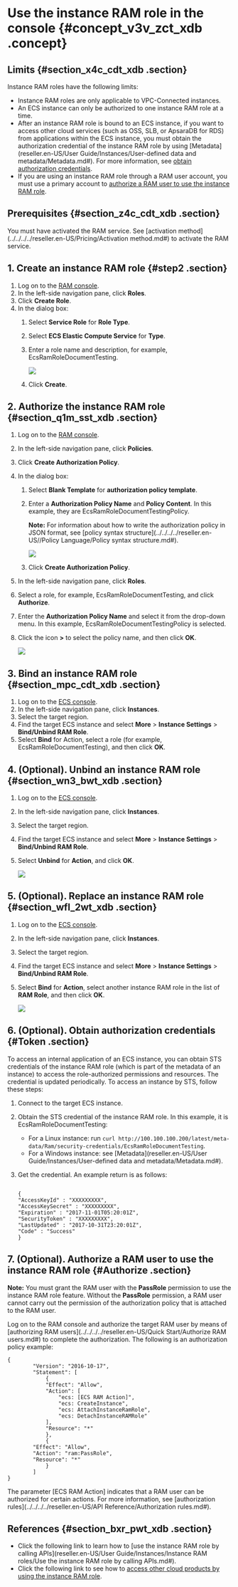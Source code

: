 # Use the instance RAM role in the console {#concept_v3v_zct_xdb .concept}

## Limits {#section_x4c_cdt_xdb .section}

Instance RAM roles have the following limits:

-   Instance RAM roles are only applicable to VPC-Connected instances.
-   An ECS instance can only be authorized to one instance RAM role at a time.
-   After an instance RAM role is bound to an ECS instance, if you want to access other cloud services \(such as OSS, SLB, or ApsaraDB for RDS\) from applications within the ECS instance, you must obtain the authorization credential of the instance RAM role by using [Metadata](reseller.en-US/User Guide/Instances/User-defined data and metadata/Metadata.md#). For more information, see [obtain authorization credentials](#).
-   If you are using an instance RAM role through a RAM user account, you must use a primary account to [authorize a RAM user to use the instance RAM role](#).

## Prerequisites {#section_z4c_cdt_xdb .section}

You must have activated the RAM service. See [activation method](../../../../reseller.en-US/Pricing/Activation method.md#) to activate the RAM service.

## 1. Create an instance RAM role {#step2 .section}

1.  Log on to the [RAM console](https://partners-ram.console.aliyun.com/#/overview).
2.  In the left-side navigation pane, click **Roles**.
3.  Click **Create Role**.
4.  In the dialog box:
    1.  Select **Service Role** for **Role Type**.
    2.  Select **ECS Elastic Compute Service** for **Type**.
    3.  Enter a role name and description, for example, EcsRamRoleDocumentTesting.

        ![](http://static-aliyun-doc.oss-cn-hangzhou.aliyuncs.com/assets/img/9665/15432152595501_en-US.png)

    4.  Click **Create**.

## 2. Authorize the instance RAM role {#section_q1m_sst_xdb .section}

1.  Log on to the [RAM console](https://partners-ram.console.aliyun.com/#/overview).
2.  In the left-side navigation pane, click **Policies**.
3.  Click **Create Authorization Policy**.
4.  In the dialog box:
    1.  Select **Blank Template** for **authorization policy template**.
    2.  Enter a **Authorization Policy Name** and **Policy Content**. In this example, they are EcsRamRoleDocumentTestingPolicy.

        **Note:** For information about how to write the authorization policy in JSON format, see [policy syntax structure](../../../../reseller.en-US//Policy Language/Policy syntax structure.md#).

        ![](http://static-aliyun-doc.oss-cn-hangzhou.aliyuncs.com/assets/img/9665/15432152605502_en-US.png)

    3.  Click **Create Authorization Policy**.
5.  In the left-side navigation pane, click **Roles**.
6.  Select a role, for example, EcsRamRoleDocumentTesting, and click **Authorize**.
7.  Enter the **Authorization Policy Name** and select it from the drop-down menu. In this example, EcsRamRoleDocumentTestingPolicy is selected.
8.  Click the icon **\>** to select the policy name, and then click **OK**.

    ![](http://static-aliyun-doc.oss-cn-hangzhou.aliyuncs.com/assets/img/9665/15432152605503_en-US.png)


## 3. Bind an instance RAM role {#section_mpc_cdt_xdb .section}

1.  Log on to the [ECS console](https://partners-intl.console.aliyun.com/#/ecs).
2.  In the left-side navigation pane, click **Instances**.
3.  Select the target region.
4.  Find the target ECS instance and select **More** \> **Instance Settings** \> **Bind/Unbind RAM Role**.
5.  Select **Bind** for Action, select a role \(for example, EcsRamRoleDocumentTesting\), and then click **OK**.

## 4. \(Optional\). Unbind an instance RAM role {#section_wn3_bwt_xdb .section}

1.  Log on to the [ECS console](https://partners-intl.console.aliyun.com/#/ecs).
2.  In the left-side navigation pane, click **Instances**.
3.  Select the target region.
4.  Find the target ECS instance and select **More** \> **Instance Settings** \> **Bind/Unbind RAM Role**.
5.  Select **Unbind** for **Action**, and click **OK**.

    ![](http://static-aliyun-doc.oss-cn-hangzhou.aliyuncs.com/assets/img/9665/15432152605506_en-US.png)


## 5. \(Optional\). Replace an instance RAM role {#section_wfl_2wt_xdb .section}

1.  Log on to the [ECS console](https://partners-intl.console.aliyun.com/#/ecs).
2.  In the left-side navigation pane, click **Instances**.
3.  Select the target region.
4.  Find the target ECS instance and select **More** \> **Instance Settings** \> **Bind/Unbind RAM Role**.
5.  Select **Bind** for **Action**, select another instance RAM role in the list of **RAM Role**, and then click **OK**.

    ![](http://static-aliyun-doc.oss-cn-hangzhou.aliyuncs.com/assets/img/9665/15432152605507_en-US.png)


## 6. \(Optional\). Obtain authorization credentials {#Token .section}

To access an internal application of an ECS instance, you can obtain STS credentials of the instance RAM role \(which is part of the metadata of an instance\) to access the role-authorized permissions and resources. The credential is updated periodically. To access an instance by STS, follow these steps:

1.  Connect to the target ECS instance.
2.  Obtain the STS credential of the instance RAM role. In this example, it is EcsRamRoleDocumentTesting:
    -   For a Linux instance: run `curl http://100.100.100.200/latest/meta-data/Ram/security-credentials/EcsRamRoleDocumentTesting`.
    -   For a Windows instance: see [Metadata](reseller.en-US/User Guide/Instances/User-defined data and metadata/Metadata.md#).
3.  Get the credential. An example return is as follows:

    ```
    
    {
    "AccessKeyId" : "XXXXXXXXX",
    "AccessKeySecret" : "XXXXXXXXX",
    "Expiration" : "2017-11-01T05:20:01Z",
    "SecurityToken" : "XXXXXXXXX",
    "LastUpdated" : "2017-10-31T23:20:01Z",
    "Code" : "Success"
    }
    ```


## 7. \(Optional\). Authorize a RAM user to use the instance RAM role {#Authorize .section}

**Note:** You must grant the RAM user with the **PassRole** permission to use the instance RAM role feature. Without the **PassRole** permission, a RAM user cannot carry out the permission of the authorization policy that is attached to the RAM user.

Log on to the RAM console and authorize the target RAM user by means of [authorizing RAM users](../../../../reseller.en-US/Quick Start/Authorize RAM users.md#) to complete the authorization. The following is an authorization policy example:

```
{
        "Version": "2016-10-17",
        "Statement": [
            {
            "Effect": "Allow",
            "Action": [
                "ecs: [ECS RAM Action]",
                "ecs: CreateInstance",
                "ecs: AttachInstanceRamRole",
                "ecs: DetachInstanceRAMRole"
            ],
            "Resource": "*"
            },
            {
        "Effect": "Allow",
        "Action": "ram:PassRole",
        "Resource": "*"
            }
        ]
}
```

The parameter \[ECS RAM Action\] indicates that a RAM user can be authorized for certain actions. For more information, see [authorization rules](../../../../reseller.en-US/API Reference/Authorization rules.md#).

## References {#section_bxr_pwt_xdb .section}

-   Click the following link to learn how to [use the instance RAM role by calling APIs](reseller.en-US/User Guide/Instances/Instance RAM roles/Use the instance RAM role by calling APIs.md#).
-   Click the following link to see how to [access other cloud products by using the instance RAM role](https://partners-intl.aliyun.com/help/doc-detail/54579.htm).

